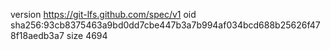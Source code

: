 version https://git-lfs.github.com/spec/v1
oid sha256:93cb8375463a9bd0dd7cbe447b3a7b994af034bcd688b25626f478f18aedb3a7
size 4694
